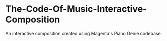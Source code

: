# The-Code-Of-Music-Interactive-Composition
An interactive composition created using Magenta's Piano Genie codebase.
